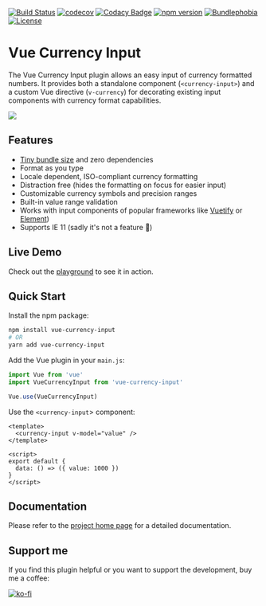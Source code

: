 [![Build Status](https://travis-ci.com/dm4t2/vue-currency-input.svg?branch=master)](https://travis-ci.com/dm4t2/vue-currency-input)
[![codecov](https://codecov.io/gh/dm4t2/vue-currency-input/branch/master/graph/badge.svg)](https://codecov.io/gh/dm4t2/vue-currency-input)
[![Codacy Badge](https://api.codacy.com/project/badge/Grade/f094b44873724daf98afa67f8f68c456)](https://www.codacy.com/manual/dm4t2/vue-currency-input)
[![npm version](https://badgen.net/npm/v/vue-currency-input?color=green)](https://www.npmjs.com/package/vue-currency-input)
[![Bundlephobia](https://badgen.net/bundlephobia/minzip/vue-currency-input?color=green)](https://bundlephobia.com/result?p=vue-currency-input)
[![License](https://badgen.net/github/license/dm4t2/vue-currency-input?color=green)](https://github.com/dm4t2/vue-currency-input/blob/master/LICENSE)

# Vue Currency Input
The Vue Currency Input plugin allows an easy input of currency formatted numbers. It provides both a standalone component (`<currency-input>`) and a custom Vue directive (`v-currency`) for decorating existing input components with currency format capabilities.

[![](docs/vue-currency-input.gif)](https://dm4t2.github.io/vue-currency-input)

## Features
* [Tiny bundle size](https://bundlephobia.com/result?p=vue-currency-input) and zero dependencies
* Format as you type
* Locale dependent, ISO-compliant currency formatting
* Distraction free (hides the formatting on focus for easier input)
* Customizable currency symbols and precision ranges
* Built-in value range validation
* Works with input components of popular frameworks like [Vuetify](https://vuetifyjs.com/en/components/text-fields) or [Element](https://element.eleme.io/#/en-US/component/input))
* Supports IE 11 (sadly it's not a feature 🤮)

## Live Demo
Check out the [playground](https://dm4t2.github.io/vue-currency-input/playground/) to see it in action.

## Quick Start
Install the npm package:
``` bash
npm install vue-currency-input 
# OR 
yarn add vue-currency-input
```

Add the Vue plugin in your `main.js`:
``` js
import Vue from 'vue'
import VueCurrencyInput from 'vue-currency-input'

Vue.use(VueCurrencyInput)
```

Use the `<currency-input`> component:
``` vue
<template>
  <currency-input v-model="value" />
</template>

<script>
export default {
  data: () => ({ value: 1000 })
}
</script>
```

## Documentation
Please refer to the [project home page](https://dm4t2.github.io/vue-currency-input) for a detailed documentation.

## Support me
If you find this plugin helpful or you want to support the development, buy me a coffee:

[![ko-fi](https://www.ko-fi.com/img/githubbutton_sm.svg)](https://ko-fi.com/D1D6SXEA)
